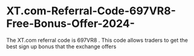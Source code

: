 # XT.com-Referral-Code-697VR8-Free-Bonus-Offer-2024-
The XT.com referral code is 697VR8 . This code allows traders to get the best sign up bonus that the exchange offers
